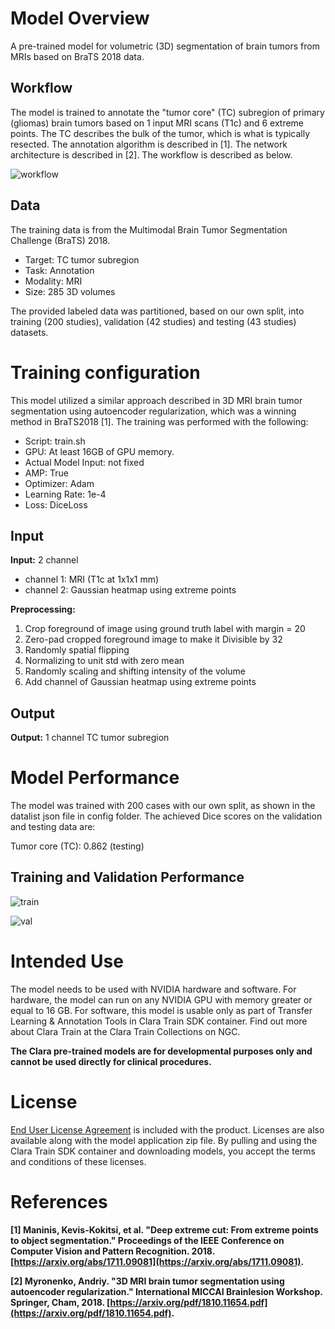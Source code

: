 # **Model Overview**

A pre-trained model for volumetric (3D) segmentation of brain tumors from MRIs based on BraTS 2018 data.

## Workflow
The model is trained to annotate the "tumor core" (TC) subregion of primary (gliomas) brain tumors based on 1 input MRI scans (T1c) and 6 extreme points. The TC describes the bulk of the tumor, which is what is typically resected. The annotation algorithm is described in [1]. The network architecture is described in [2]. The workflow is described as below.

![workflow](http://developer.download.nvidia.com/assets/Clara/Images/clara_pt_brain_tumors_annotation_t1ce_tc_workflow.png)

## Data

The training data is from the Multimodal Brain Tumor Segmentation Challenge (BraTS) 2018.
- Target: TC tumor subregion
- Task: Annotation
- Modality: MRI
- Size: 285 3D volumes

The provided labeled data was partitioned, based on our own split, into training (200 studies), validation (42 studies) and testing (43 studies) datasets.

# **Training configuration**

This model utilized a similar approach described in 3D MRI brain tumor segmentation using autoencoder regularization, which was a winning method in BraTS2018 [1]. The training was performed with the following:

- Script: train.sh
- GPU: At least 16GB of GPU memory.
- Actual Model Input: not fixed
- AMP: True
- Optimizer: Adam
- Learning Rate: 1e-4
- Loss: DiceLoss

## Input

**Input:** 2 channel 
- channel 1: MRI (T1c at 1x1x1 mm)
- channel 2: Gaussian heatmap using extreme points

**Preprocessing:**
1. Crop foreground of image using ground truth label with margin = 20
2. Zero-pad cropped foreground image to make it Divisible by 32
3. Randomly spatial flipping
4. Normalizing to unit std with zero mean
5. Randomly scaling and shifting intensity of the volume
6. Add channel of Gaussian heatmap using extreme points

## Output

**Output:** 1 channel TC tumor subregion

# **Model Performance**
The model was trained with 200 cases with our own split, as shown in the datalist json file in config folder. The achieved Dice scores on the validation and testing data are:

Tumor core (TC): 0.862 (testing)

## Training and Validation Performance

![train](http://developer.download.nvidia.com/assets/Clara/Images/clara_pt_brain_tumors_annotation_t1ce_tc_train.png)

![val](http://developer.download.nvidia.com/assets/Clara/Images/clara_pt_brain_tumors_annotation_t1ce_tc_val.png)

# **Intended Use**

The model needs to be used with NVIDIA hardware and software. For hardware, the model can run on any NVIDIA GPU with memory greater or equal to 16 GB. For software, this model is usable only as part of Transfer Learning & Annotation Tools in Clara Train SDK container. Find out more about Clara Train at the Clara Train Collections on NGC.

**The Clara pre-trained models are for developmental purposes only and cannot be used directly for clinical procedures.**

# **License**

[End User License Agreement](https://developer.download.nvidia.com/assets/Clara/Downloads/Secure/NVIDIA%20Clara%20SDK%20License_13_Mar_2020.pdf?ZLZeEolG2cxcdF7CIwVpxixla_K5D25Ssy8ZO-6UaNEFYgu3QYBBS1N__qsZDVASZckVS2zHqUuaGDJmJ8TSu15LYpyU1sljzLD3qwbQt7p3FChwVCjl4DkC3aiE3miR7K07OX06QNQVkjZtdMp87XJJN5wWQkGh7Vo7nulDXOjGRAd8LIMNOa15LQ) is included with the product. Licenses are also available along with the model application zip file. By pulling and using the Clara Train SDK container and downloading models, you accept the terms and conditions of these licenses.

# **References**

**[1] Maninis, Kevis-Kokitsi, et al. "Deep extreme cut: From extreme points to object segmentation." Proceedings of the IEEE Conference on Computer Vision and Pattern Recognition. 2018. [https://arxiv.org/abs/1711.09081](https://arxiv.org/abs/1711.09081).** 

**[2] Myronenko, Andriy. "3D MRI brain tumor segmentation using autoencoder regularization." International MICCAI Brainlesion Workshop. Springer, Cham, 2018. [https://arxiv.org/pdf/1810.11654.pdf](https://arxiv.org/pdf/1810.11654.pdf).**